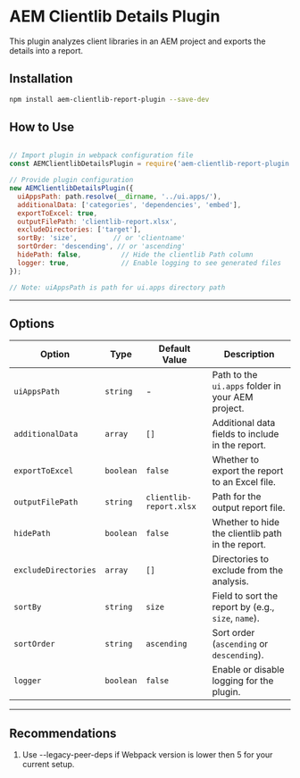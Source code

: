 # AEM Clientlib Details Plugin

This plugin analyzes client libraries in an AEM project and exports the details into a report.

## Installation

```bash
npm install aem-clientlib-report-plugin --save-dev
```

## How to Use

```javascript

// Import plugin in webpack configuration file
const AEMClientlibDetailsPlugin = require('aem-clientlib-report-plugin');

// Provide plugin configuration
new AEMClientlibDetailsPlugin({
  uiAppsPath: path.resolve(__dirname, '../ui.apps/'),
  additionalData: ['categories', 'dependencies', 'embed'],
  exportToExcel: true,
  outputFilePath: 'clientlib-report.xlsx',
  excludeDirectories: ['target'],
  sortBy: 'size',         // or 'clientname'
  sortOrder: 'descending', // or 'ascending'
  hidePath: false,          // Hide the clientlib Path column
  logger: true,             // Enable logging to see generated files
});

// Note: uiAppsPath is path for ui.apps directory path

```

---

## Options

| Option              | Type       | Default Value          | Description                                           |
|---------------------|------------|------------------------|-------------------------------------------------------|
| `uiAppsPath`        | `string`   | -                      | Path to the `ui.apps` folder in your AEM project.     |
| `additionalData`    | `array`    | `[]`                   | Additional data fields to include in the report.      |
| `exportToExcel`     | `boolean`  | `false`                | Whether to export the report to an Excel file.        |
| `outputFilePath`    | `string`   | `clientlib-report.xlsx`| Path for the output report file.                      |
| `hidePath`          | `boolean`  | `false`                | Whether to hide the clientlib path in the report.      |
| `excludeDirectories`| `array`    | `[]`                   | Directories to exclude from the analysis.             |
| `sortBy`            | `string`   | `size`                 | Field to sort the report by (e.g., `size`, `name`).    |
| `sortOrder`         | `string`   | `ascending`            | Sort order (`ascending` or `descending`).             |
| `logger`            | `boolean`  | `false`                | Enable or disable logging for the plugin.             |

---

## Recommendations
1. Use --legacy-peer-deps if Webpack version is lower then 5 for your current setup.

